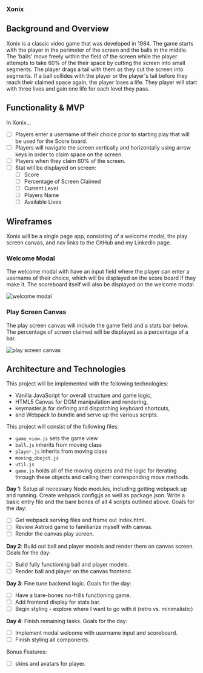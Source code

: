 ### Xonix

## Background and Overview

Xonix is a classic video game that was developed in 1984. The game
starts with the player in the perimeter of the screen and the balls in
the middle. The 'balls' move freely within the field of the screen while
the player attempts to take 60% of the their space by cutting the screen
into small segments. The player drags a tail with them as they cut the
screen into segments. If a ball collides with the player or the player's
tail before they reach their claimed space again, the player loses a life.
They player will start with three lives and gain one life for each level
they pass.

## Functionality & MVP

In Xonix...

- [ ] Players enter a username of their choice prior to starting play
that will be used for the Score board.
- [ ] Players will navigate the screen vertically and horizontally using
arrow keys in order to claim space on the screen.
- [ ] Players when they claim 60% of the screen.
- [ ] Stat will be displayed on screen:
  - [ ] Score
  - [ ] Percentage of Screen Claimed
  - [ ] Current Level
  - [ ] Players Name
  - [ ] Available Lives

## Wireframes

Xonix will be a single page app, consisting of a welcome modal, the play
screen canvas, and nav links to the GitHub and my LinkedIn page.

### Welcome Modal
The welcome modal with have an input field where the player can enter a
username of their choice, which will be displayed on the score board if
they make it. The scoreboard itself will also be displayed on the welcome
modal

![welcome modal](https://github.com/bergieboy/xonix_js/blob/master/assets/xonix_welcome.png)

### Play Screen Canvas
The play screen canvas will include the game field and a stats bar below.
The percentage of screen claimed will be displayed as a percentage of a
bar.

![play screen canvas](https://github.com/bergieboy/xonix_js/blob/master/assets/xonix_canvas.png)

## Architecture and Technologies

This project will be implemented with the following technologies:
* Vanilla JavaScript for overall structure and game logic,
* HTML5 Canvas for DOM manipulation and rendering,
* keymaster.js for defining and dispatching keyboard shortcuts,
* and Webpack to bundle and serve up the various scripts.


This project will consist of the following files:
* `game_view.js` sets the game view
* `ball.js` inherits from moving class
* `player.js` inherits from moving class
* `moving_obejct.js`
* `util.js`
* `game.js` holds all of the moving objects and the logic for iterating
through these objects and calling their corresponding move methods.

**Day 1**: Setup all necessary Node modules, including getting webpack up and running. Create webpack.config.js as well as package.json. Write a basic entry file and the bare bones of all 4 scripts outlined above. Goals for the day:

- [ ] Get webpack serving files and frame out index.html.
- [ ] Review Astroid game to familiarize myself with canvas.
- [ ] Render the canvas play screen.

**Day 2**: Build out ball and player models and render them on canvas screen. Goals for the day:

- [ ] Build fully functioning ball and player models.
- [ ] Render ball and player on the canvas frontend.

**Day 3**: Fine tune backend logic. Goals for the day:

- [ ] Have a bare-bones no-frills functioning game.
- [ ] Add frontend display for stats bar.
- [ ] Begin styling - explore where I want to go with it (retro vs. minimalistic)

**Day 4**: Finish remaining tasks. Goals for the day:

- [ ] Implement modal welcome with username input and scoreboard.
- [ ] Finish styling all components.

Bonus Features:

- [ ] skins and avatars for player.
